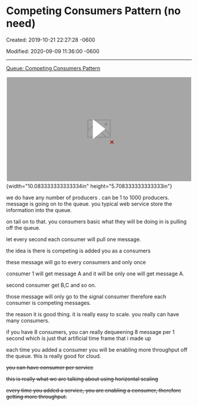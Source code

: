 # Competing Consumers Pattern (no need)

Created: 2019-10-21 22:27:28 -0600

Modified: 2020-09-09 11:36:00 -0600

---

[Queue: Competing Consumers Pattern](https://www.youtube.com/watch?v=29boOn4hXUU)



![Video web content titled: Queue: Competing Consumers Pattern](../media/Queue-Competing-Consumers-Pattern-(no-need)-image1.png){width="10.083333333333334in" height="5.708333333333333in"}



we do have any number of producers . can be 1 to 1000 producers. message is going on to the queue. you typical web service store the information into the queue.



on tail on to that. you consumers basic what they will be doing in is pulling off the queue.

let every second each consumer will pull one message.

the idea is there is competing is added you as a consumers

these message will go to every consumers and only once



consumer 1 will get message A and it will be only one will get message A.

second consumer get B,C and so on.

those message will only go to the signal consumer therefore each consumer is competing messages.



the reason it is good thing. it is really easy to scale. you really can have many consumers.

if you have 8 consumers, you can really dequeening 8 message per 1 second which is just that artificial time frame that i made up



each time you added a consumer you will be enabling more throughput off the queue. this is really good for cloud.

~~you can have consumer per service~~

~~this is really what we are talking about using horizontal scaling~~

~~every time you added a service, you are enabling a consumer, therefore getting more throughput.~~



